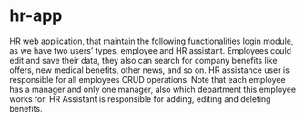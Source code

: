 # hr-app
HR web application, that maintain the following functionalities login module, as we have two users’ types, employee and HR assistant.  Employees could edit and save their data, they also can search for company benefits like offers, new medical benefits, other news, and so on.  HR assistance user is responsible for all employees CRUD operations. Note that each employee has a manager and only one manager, also which department this employee works for.  HR Assistant is responsible for adding, editing and deleting benefits.
